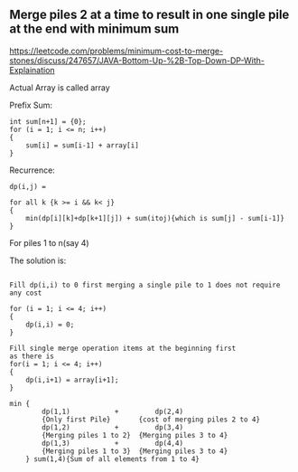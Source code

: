 ## Merge piles 2 at a time to result in one single pile at the end with minimum sum
https://leetcode.com/problems/minimum-cost-to-merge-stones/discuss/247657/JAVA-Bottom-Up-%2B-Top-Down-DP-With-Explaination

Actual Array is called array

Prefix Sum:

~~~~
int sum[n+1] = {0};
for (i = 1; i <= n; i++)
{
    sum[i] = sum[i-1] + array[i]
}
~~~~
Recurrence:

~~~~
dp(i,j) = 

for all k {k >= i && k< j}
{
    min(dp[i][k]+dp[k+1][j]) + sum(itoj){which is sum[j] - sum[i-1]}
}
~~~~

For piles 1 to n(say 4)

The solution is:

~~~~

Fill dp(i,i) to 0 first merging a single pile to 1 does not require any cost

for (i = 1; i <= 4; i++)
{
    dp(i,i) = 0;
}

Fill single merge operation items at the beginning first
as there is 
for(i = 1; i <= 4; i++)
{
    dp(i,i+1) = array[i+1];
}

min {
        dp(1,1)           +         dp(2,4)
        {Only first Pile}       {cost of merging piles 2 to 4}
        dp(1,2)           +         dp(3,4)
        {Merging piles 1 to 2}  {Merging piles 3 to 4}
        dp(1,3)           +         dp(4,4)
        {Merging piles 1 to 3}  {Merging piles 3 to 4}
    } sum(1,4){Sum of all elements from 1 to 4}
~~~~
